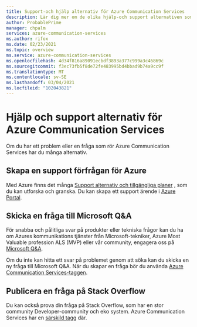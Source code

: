 ```yaml
---
title: Support-och hjälp alternativ för Azure Communication Services
description: Lär dig mer om de olika hjälp-och support alternativen som är tillgängliga för Azure Communication Services.
author: ProbablePrime
manager: chpalm
services: azure-communication-services
ms.author: rifox
ms.date: 02/23/2021
ms.topic: overview
ms.service: azure-communication-services
ms.openlocfilehash: 4d34f816a89091ecbdf3893a377c999a3c46869c
ms.sourcegitcommit: f3ec73fb5f8de72fe483995bd4bbad9b74a9cc9f
ms.translationtype: MT
ms.contentlocale: sv-SE
ms.lasthandoff: 03/04/2021
ms.locfileid: "102043821"
---
```

# <a name="help-and-support-options-for-azure-communication-services"></a>Hjälp och support alternativ för Azure Communication Services

Om du har ett problem eller en fråga som rör Azure Communication Services har du många alternativ.

## <a name="create-an-azure-support-request"></a>Skapa en support förfrågan för Azure
Med Azure finns det många [Support alternativ och tillgängliga planer](https://azure.microsoft.com/support/plans/) , som du kan utforska och granska. Du kan skapa ett support ärende i [Azure Portal](https://ms.portal.azure.com/#blade/Microsoft_Azure_Support/HelpAndSupportBlade/overview).

## <a name="post-a-question-to-microsoft-qa"></a>Skicka en fråga till Microsoft Q&A

För snabba och pålitliga svar på produkter eller tekniska frågor kan du ha om Azures kommunikations tjänster från Microsoft-tekniker, Azure Most Valuable profession ALS (MVP) eller vår community, engagera oss på [Microsoft Q&A](https://docs.microsoft.com/answers/products/azure). 

Om du inte kan hitta ett svar på problemet genom att söka kan du skicka en ny fråga till Microsoft Q&A. När du skapar en fråga bör du använda [Azure Communication Services-taggen](https://docs.microsoft.com/answers/topics/azure-communication-services.html).

## <a name="post-a-question-on-stack-overflow"></a>Publicera en fråga på Stack Overflow

Du kan också prova din fråga på Stack Overflow, som har en stor community Developer-community och eko system. Azure Communication Services har en [särskild tagg](https://stackoverflow.com/questions/tagged/azure-communication-services) där.
